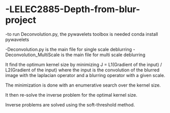 # -LELEC2885-Depth-from-blur-project

-to run Deconvolution.py, the pywavelets toolbox is needed
conda install pywavelets

-Deconvolution.py is the main file for single scale deblurring
-Deconvolution_MultiScale is the main file for multi scale deblurring

It find the optimum kernel size by minimizing J = L1(Gradient of the input) / L2(Gradient of the input)
where the input is the convolution of the blurred image with the laplacian operator and a blurring operator with a given scale.

The minimization is done with an enumerative search over the kernel size.

It then re-solve the inverse problem for the optimal kernel size.

Inverse problems are solved using the soft-threshold method.
